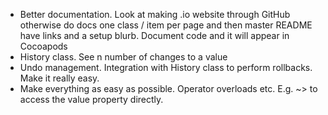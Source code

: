- Better documentation. Look at making .io website through GitHub otherwise do docs one class / item per page and then master README have links and a setup blurb. Document code and it will appear in Cocoapods
- History class. See n number of changes to a value
- Undo management. Integration with History class to perform rollbacks. Make it really easy.
- Make everything as easy as possible. Operator overloads etc. E.g. ~> to access the value property directly.